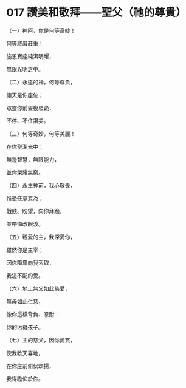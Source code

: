 # 017 讚美和敬拜——聖父（祂的尊貴）

（一）神阿，你是何等奇妙！

何等威嚴莊重！

施恩寶座純潔明耀，

無限光明之中。

（二）永遠的神，何等尊貴，

諸天是你座位；

眾靈你前晝夜環跪，

不停、不住讚美。

（三）何等奇妙，何等美麗！

在你聖潔光中；

無邊智慧，無限能力，

並你榮耀無窮。

（四）永生神前，我心敬畏，

惟恐任意妄為；

戰兢、盼望，向你拜跪，

並帶悔改眼淚。

（五）親愛的主，我深愛你，

雖然你是主宰；

因你降卑向我索取，

我這不配的愛。

（六）地上無父如此慈愛，

無母如此仁慈，

像你這樣背負、忍耐：

你的污穢孩子。

（七）主的慈父，因你愛賞，

使我歡天喜地，

在你座前俯伏頌揚，

我得瞻仰於你。

